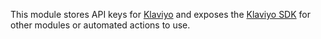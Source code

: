 This module stores API keys for [Klaviyo](https://www.klaviyo.com) and
exposes the [Klaviyo SDK](https://github.com/klaviyo/klaviyo-api-python)
for other modules or automated actions to use.
